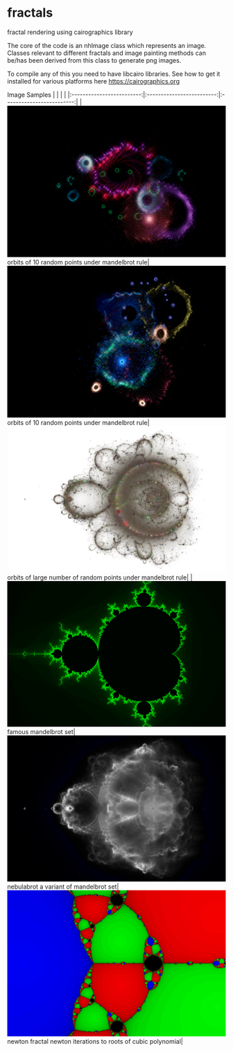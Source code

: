 # fractals
fractal rendering using cairographics library

The core of the code is an nhImage class which represents an image.
Classes relevant to different fractals and image painting methods
can be/has been derived from this class to generate png images.

To compile any of this you need to have libcairo libraries.
See how to get it installed for various platforms here https://cairographics.org

Image Samples
| | | |
|:-------------------------:|:-------------------------:|:-------------------------:|
|![orbits of 10 random points under mandelbrot rule image 1](gallery/img0.png) orbits of 10 random points under mandelbrot rule|![orbits of 10 random points under mandelbrot rule image 2](gallery/img1.png) orbits of 10 random points under mandelbrot rule|![orbits of large number of random points under mandelbrot rule image 3](gallery/lightlowres.png) orbits of large number of random points under mandelbrot rule|
|![famous mandelbrot set](gallery/mandelbrot.png) famous mandelbrot set|![variant of mandelbrot set nebulabrot](gallery/nebulabrot.png) nebulabrot a variant of mandelbrot set|![newton fractal](gallery/newton.png) newton fractal newton iterations to roots of cubic polynomial|
